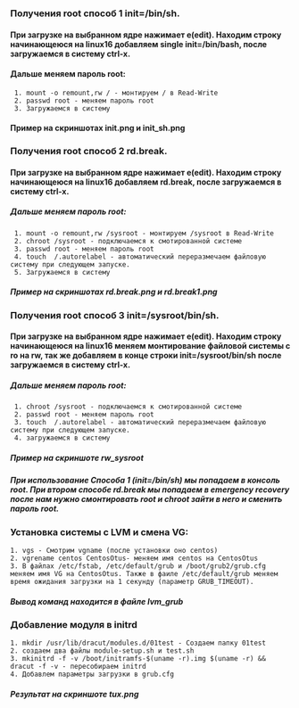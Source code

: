 ### Получения root способ 1 init=/bin/sh.
####  При загрузке на выбранном ядре нажимает e(edit). Находим строку начинающеюся на linux16 добавляем single init=/bin/bash, после загружаемся в систему ctrl-x.
#### Дальше меняем пароль root:
	 1. mount -o remount,rw / - монтируем / в Read-Write
	 2. passwd root - меняем пароль root
	 3. Загружаемся в систему
#### Пример на скриншотах init.png и init_sh.png

### Получения root способ 2 rd.break.
####  При загрузке на выбранном ядре нажимает e(edit). Находим строку начинающеюся на linux16 добавляем rd.break, после загружаемся в систему ctrl-x.
##### Дальше меняем пароль root:
	 1. mount -o remount,rw /sysroot - монтируем /sysroot в Read-Write
	 2. chroot /sysroot - подключаемся к смотированной системе 
	 3. passwd root - меняем пароль root
	 4. touch  /.autorelabel - автоматический переразмечаем файловую систему при следующем запуске. 
	 5. Загружаемся в систему
##### Пример на скриншотах rd.break.png и rd.break1.png

### Получения root способ 3 init=/sysroot/bin/sh.
####  При загрузке на выбранном ядре нажимает e(edit). Находим строку начинающеюся на linux16 меняем монтирование файловой системы с ro на rw, так же добавляем в конце строки init=/sysroot/bin/sh после загружаемся в систему ctrl-x.
##### Дальше меняем пароль root:
	 1. chroot /sysroot - подключаемся к смотированной системе 
	 2. passwd root - меняем пароль root
	 3. touch  /.autorelabel - автоматический переразмечаем файловую систему при следующем запуске.
	 4. загружаемся в систему
##### Пример на скриншотe rw_sysroot 	 

##### При использование Способа 1 (init=/bin/sh) мы попадаем в консоль root. При втором способе rd.break мы попадаем в emergency recovery после нам нужно смонтировать root и chroot зайти в него и сменить пароль root.


### Установка системы с LVM и смена VG:
	1. vgs - Смотрим vgname (после установки оно centos)
	2. vgrename centos CentosOtus- меняем имя centos на CentosOtus
	3. В файлах /etc/fstab, /etc/default/grub и /boot/grub2/grub.cfg меняем имя VG на CentosOtus. Также в фаиле /etc/default/grub меняем время ожидания загрузки на 1 секунду (параметр GRUB_TIMEOUT).
##### Вывод команд находится в файле lvm_grub

### Добавление модуля в initrd
    1. mkdir /usr/lib/dracut/modules.d/01test - Создаем папку 01test
    2. создаем два файлы module-setup.sh и test.sh 
    3. mkinitrd -f -v /boot/initramfs-$(uname -r).img $(uname -r) && dracut -f -v - пересобираем initrd
    4. Добавлем параметры загрузки в grub.cfg
##### Результат на скриншоте tux.png

